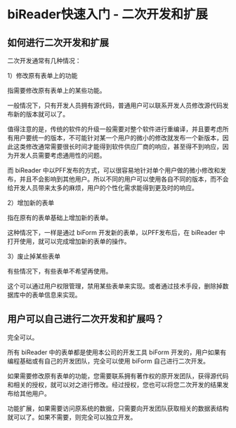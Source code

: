 # biReader快速入门 - 二次开发和扩展

## 如何进行二次开发和扩展

二次开发通常有几种情况：

1）修改原有表单上的功能

指需要修改原有表单上的某些功能。

一般情况下，只有开发人员拥有源代码，普通用户可以联系开发人员修改源代码发布新的版本就可以了。

值得注意的是，传统的软件的升级一般需要对整个软件进行重编译，并且要考虑所有用户要统一的版本，不可能针对某一个用户的微小的修改就发布一个新版本，因此这类修改通常需要很长时间才能得到软件供应厂商的响应，甚至得不到响应，因为开发人员需要考虑通用性的问题。

而 biReader 中以PFF发布的方式，可以很容易地针对单个用户做的微小修改和发布，并且不会影响到其他用户。所以不同的用户可以使用各自不同的版本，而不会给开发人员带来太多的麻烦，用户的个性化需求能得到更及时的响应。

2）增加新的表单

指在原有的表单基础上增加新的表单。

这种情况下，一样是通过 biForm 开发新的表单，以PFF发布后，在 biReader 中打开使用，就可以完成增加新的表单的操作。

3）废止掉某些表单

有些情况下，有些表单不希望再使用。

这个可以通过用户权限管理，禁用某些表单来实现。或者通过技术手段，删除掉数据库中的表单信息来实现。

## 用户可以自己进行二次开发和扩展吗？

完全可以。

所有 biReader 中的表单都是使用本公司的开发工具 biForm 开发的，用户如果有编程基础或有自己的开发团队，完全可以使用 biForm 自己进行二次开发。

如果需要修改原有表单的功能，您需要联系拥有著作权的原开发团队，获得源代码和相关的授权，就可以对之进行修改。经过授权，您也可以将您二次开发的结果发布给其他用户。

功能扩展，如果需要访问原系统的数据，只需要向开发团队获取相关的数据表结构就可以了。如果不需要，则完全可以独立开发。


